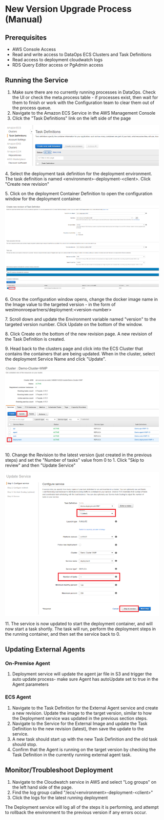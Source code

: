 # New Version Upgrade Process (Manual)

## Prerequisites

* AWS Console Access
* Read and write access to DataOps ECS Clusters and Task Definitions
* Read access to deployment cloudwatch logs
* RDS Query Editor access or PgAdmin access

## Running the Service

1. Make sure there are no currently running processes in DataOps. Check the UI or check the meta.process table - if processes exist, then wait for them to finish or work with the Configuration team to clear them out of the process queue.
2. Navigate to the Amazon ECS Service in the AWS Management Console
3. Click the "Task Definitions" link on the left side of the page

![Task Definitions](<../../../../.gitbook/assets/image (251).png>)

4\. Select the deployment task definition for the deployment environment. The task definition is named \<environment>-deployment-\<client>. Click "Create new revision"

5\. Click on the deployment Container Definition to open the configuration window for the deployment container.

![Deployment container in Task Definition](../../../../.gitbook/assets/d1.png)

6\. Once the configuration window opens, change the docker image name in the Image value to the targeted version - in the form of westmonroepartners/deployment:\<version-number>

7\. Scroll down and update the Environment variable named "version" to the targeted version number. Click Update on the bottom of the window.

8\. Click Create on the bottom of the new revision page. A new revision of the Task Definition is created.

9\. Head back to the clusters page and click into the ECS Cluster that contains the containers that are being updated. When in the cluster, select the deployment Service Name and click "Update".

![Cluster and Services](../../../../.gitbook/assets/d2.png)

10\. Change the Revision to the latest version (just created in the previous steps) and set the "Number of tasks" value from 0 to 1. Click "Skip to review" and then "Update Service"

![Updating the Service](../../../../.gitbook/assets/d3.png)

11\. The service is now updated to start the deployment container, and will now start a task shortly. The task will run, perform the deployment steps in the running container, and then set the service back to 0.

## Updating External Agents&#x20;

### On-Premise Agent

1. Deployment service will update the agent jar file in S3 and trigger the auto update process- make sure Agent has autoUpdate set to true in the Agent parameters

### ECS Agent

1. Navigate to the Task Definition for the External Agent service and create a new revision. Update the image to the target version, similar to how the Deployment service was updated in the previous section steps.
2. Navigate to the Service for the External Image and update the Task Definition to the new revision (latest), then save the update to the service.&#x20;
3. A new task should start up with the new Task Definition and the old task should stop.
4. Confirm that the Agent is running on the target version by checking the Task Definition in the currently running external agent task.

## Monitor/Troubleshoot Deployment

1. Navigate to the Cloudwatch service in AWS and select "Log groups" on the left hand side of the page.
2. Find the log group called "/ecs/\<environment>-deployment-\<client>"
3. Click the logs for the latest running deployment

The Deployment service will log all of the steps it is performing, and attempt to rollback the environment to the previous version if any errors occur.&#x20;
